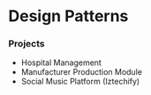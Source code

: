 # Design Patterns

### Projects
- Hospital Management
- Manufacturer Production Module
- Social Music Platform (Iztechify)
